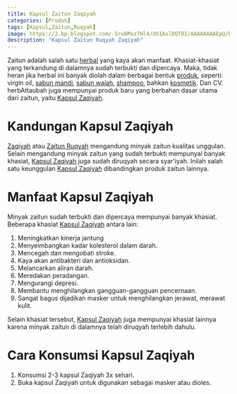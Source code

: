 ```yaml
---
title: Kapsul Zaitun Zaqiyah
categories: [Produk]
tags: [Kapsul,Zaitun,Ruqyah]
image: https://2.bp.blogspot.com/-Sro6Mxz7Hl4/Xh1AslDQT8I/AAAAAAAAEpQ/bmZ1b1OWbEw_xfFJwjTSX_0qyj90x8DlwCKgBGAsYHg/s1600/201910-produk-zaqiyah.png
description: "Kapsul Zaitun Ruqyah Zaqiyah"
---
```


<div class="paraph">Zaitun adalah salah satu <a href="{{ site.baseurl }}/categories/produk">herbal</a> yang kaya akan manfaat. Khasiat-khasiat yang terkandung di dalamnya sudah terbukti dan dipercaya. Maka, tidak heran jika herbal ini banyak diolah dalam berbagai bentuk <a href="{{ site.baseurl }}/categories/produk">produk</a>, seperti: virgin oil, <a  class="mhoapp green" href="{{ site.baseurl }}/posts/sabun-mandi-dq0">sabun mandi</a>, <a class="mhoapp pink" href="{{ site.baseurl }}/posts/sabun-wajah-bbk">sabun wajah</a>, <a  class="mhoapp green" href="{{ site.baseurl }}/posts/sampo-herba-sinergi-9kk">shampoo</a>, bahkan <a href="{{ site.baseurl }}/tags/estetik">kosmetik</a>. Dan CV. herbAttaubah juga mempunyai produk baru yang berbahan dasar utama dari zaitun, yaitu <a class="mhoapp green" href="{{ site.baseurl }}/posts/kapsul-zaqiyah-alh" title="Kapsul Zaqiyah Attaubah">Kapsul Zaqiyah</a>.</div>

<h1>Kandungan Kapsul Zaqiyah</h1>

<div class="paraph"><a class="mhoapp green" href="{{ site.baseurl }}/posts/kapsul-zaqiyah-alh" title="Kapsul Zaqiyah Attaubah">Zaqiyah</a> atau <a class="mhoapp green" href="{{ site.baseurl }}/posts/kapsul-zaqiyah-alh" title="Kapsul Zaqiyah Attaubah">Zaitun Ruqyah</a> mengandung minyak zaitun kualitas unggulan. Selain mengandung minyak zaitun yang sudah terbukti mempunyai banyak khasiat, <a class="mhoapp green" href="{{ site.baseurl }}/posts/kapsul-zaqiyah-alh" title="Kapsul Zaqiyah Attaubah">Kapsul Zaqiyah</a> juga sudah diruqyah secara syar'iyah. Inilah salah satu keunggulan <a class="mhoapp green" href="{{ site.baseurl }}/posts/kapsul-zaqiyah-alh" title="Kapsul Zaqiyah Attaubah">Kapsul Zaqiyah</a> dibandingkan produk zaitun lainnya.</div>

<h1>Manfaat Kapsul Zaqiyah</h1>

<div class="paraph">Minyak zaitun sudah terbukti dan dipercaya mempunyai banyak khasiat. Beberapa khasiat <a class="mhoapp green" href="{{ site.baseurl }}/posts/kapsul-zaqiyah-alh" title="Kapsul Zaqiyah Attaubah">Kapsul Zaqiyah</a> antara lain:</div>

<ol><li>Meningkatkan kinerja jantung</li>
    <li>Menyeimbangkan kadar kolesterol dalam darah.</li>
    <li>Mencegah dan mengobati stroke.</li>
    <li>Kaya akan antibakteri dan antioksidan.</li>
    <li>Melancarkan aliran darah.</li>
    <li>Meredakan peradangan.</li>
    <li>Mengurangi depresi.</li>
    <li>Membantu menghilangkan gangguan-gangguan pencernaan.</li>
    <li>Sangat bagus dijadikan masker untuk menghilangkan jerawat, merawat kulit.</li></ol>

<div class="paraph">Selain khasiat tersebut, <a class="mhoapp green" href="{{ site.baseurl }}/posts/kapsul-zaqiyah-alh" title="Kapsul Zaqiyah Attaubah">Kapsul Zaqiyah</a> juga mempunyai khasiat lainnya karena minyak zaitun di dalamnya telah diruqyah terlebih dahulu.</div>

<h1>Cara Konsumsi Kapsul Zaqiyah</h1>

<ol><li>Konsumsi 2-3 kapsul Zaqiyah 3x sehari.</li>
    <li>Buka kapsul Zaqiyah untuk digunakan sebagai masker atau dioles.</li></ol>